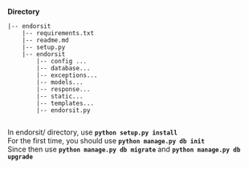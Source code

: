 **Directory**
```
|-- endorsit
    |-- requirements.txt
    |-- readme.md
    |-- setup.py
    |-- endorsit
        |-- config ...
        |-- database...
        |-- exceptions...
        |-- models...
        |-- response...
        |-- static...
        |-- templates...
        |-- endorsit.py
    
```

In endorsit/ directory, use **`python setup.py install`**<br>
For the first time, you should use **`python manage.py db init`**<br>
Since then use **`python manage.py db migrate`** and  **`python manage.py db upgrade`**